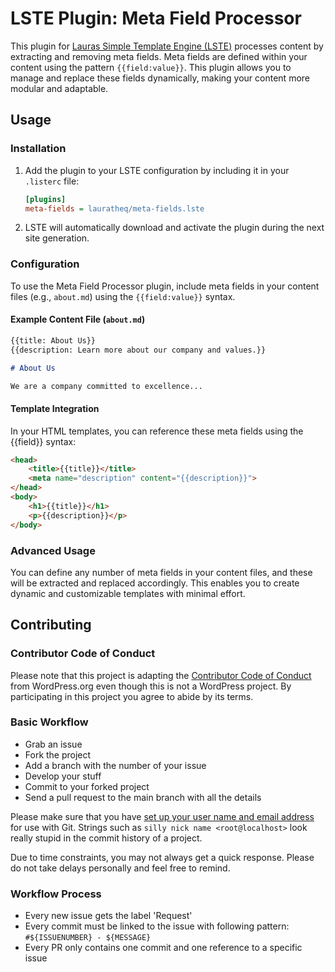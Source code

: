 # LSTE Plugin: Meta Field Processor

This plugin for [Lauras Simple Template Engine (LSTE)](https://github.com/lauratheq/lste) processes content by extracting and removing meta fields. Meta fields are defined within your content using the pattern `{{field:value}}`. This plugin allows you to manage and replace these fields dynamically, making your content more modular and adaptable.

## Usage

### Installation

1. Add the plugin to your LSTE configuration by including it in your `.listerc` file:

    ```ini
    [plugins]
    meta-fields = lauratheq/meta-fields.lste
    ```

2. LSTE will automatically download and activate the plugin during the next site generation.

### Configuration

To use the Meta Field Processor plugin, include meta fields in your content files (e.g., `about.md`) using the `{{field:value}}` syntax.

#### Example Content File (`about.md`)

```markdown
{{title: About Us}}
{{description: Learn more about our company and values.}}

# About Us

We are a company committed to excellence...
```

#### Template Integration

In your HTML templates, you can reference these meta fields using the {{field}} syntax:

```html
<head>
    <title>{{title}}</title>
    <meta name="description" content="{{description}}">
</head>
<body>
    <h1>{{title}}</h1>
    <p>{{description}}</p>
</body>
```

### Advanced Usage

You can define any number of meta fields in your content files, and these will be extracted and replaced accordingly. This enables you to create dynamic and customizable templates with minimal effort.

## Contributing

### Contributor Code of Conduct

Please note that this project is adapting the [Contributor Code of Conduct](https://learn.wordpress.org/online-workshops/code-of-conduct/) from WordPress.org even though this is not a WordPress project. By participating in this project you agree to abide by its terms.

### Basic Workflow

* Grab an issue
* Fork the project
* Add a branch with the number of your issue
* Develop your stuff
* Commit to your forked project
* Send a pull request to the main branch with all the details

Please make sure that you have [set up your user name and email address](https://git-scm.com/book/en/v2/Getting-Started-First-Time-Git-Setup) for use with Git. Strings such as `silly nick name <root@localhost>` look really stupid in the commit history of a project.

Due to time constraints, you may not always get a quick response. Please do not take delays personally and feel free to remind.

### Workflow Process

* Every new issue gets the label 'Request'
* Every commit must be linked to the issue with following pattern: `#${ISSUENUMBER} - ${MESSAGE}`
* Every PR only contains one commit and one reference to a specific issue

